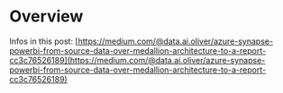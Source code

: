# Overview

Infos in this post: [https://medium.com/@data.ai.oliver/azure-synapse-powerbi-from-source-data-over-medallion-architecture-to-a-report-cc3c76526189](https://medium.com/@data.ai.oliver/azure-synapse-powerbi-from-source-data-over-medallion-architecture-to-a-report-cc3c76526189)
